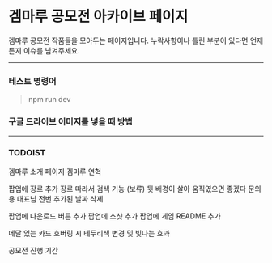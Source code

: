 # 겜마루 공모전 아카이브 페이지

겜마루 공모전 작품들을 모아두는 페이지입니다.
누락사항이나 틀린 부분이 있다면 언제든지 이슈를 남겨주세요.

-----

### 테스트 명령어
> npm run dev

### 구글 드라이브 이미지를 넣을 때 방법


-----

### TODOIST

겜마루 소개 페이지
    겜마루 연혁

팝업에 장르 추가
장르 따라서 검색 기능 (보류)
뒷 배경이 살아 움직였으면 좋겠다
문의용 대표님 전번
추가된 날짜 삭제

팝업에 다운로드 버튼 추가
팝업에 스샷 추가
팝업에 게임 README 추가

메달 있는 카드 호버링 시 테두리색 변경 및 빛나는 효과

공모전 진행 기간
